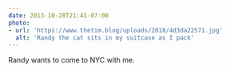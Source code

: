 ```yaml
---
date: 2013-10-28T21:41-07:00
photo:
- url: 'https://www.thetim.blog/uploads/2018/4d3da22571.jpg'
  alt: 'Randy the cat sits in my suitcase as I pack'
---
```

Randy wants to come to NYC with me.
